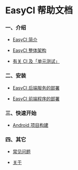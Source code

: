 # EasyCI 帮助文档

### 一、介绍

  - [EasyCI 简介]()

  - [EasyCI 整体架构]()

  - [有关 CI 及「单元测试」]()

### 二、安装

  - [EasyCI 后端服务的部署]()
  
  - [EasyCI 前端程序的部署]()

### 三、快速开始

  - [Android 项目构建]()

### 四、其它

  - [常见问题]()

  - [关于]()